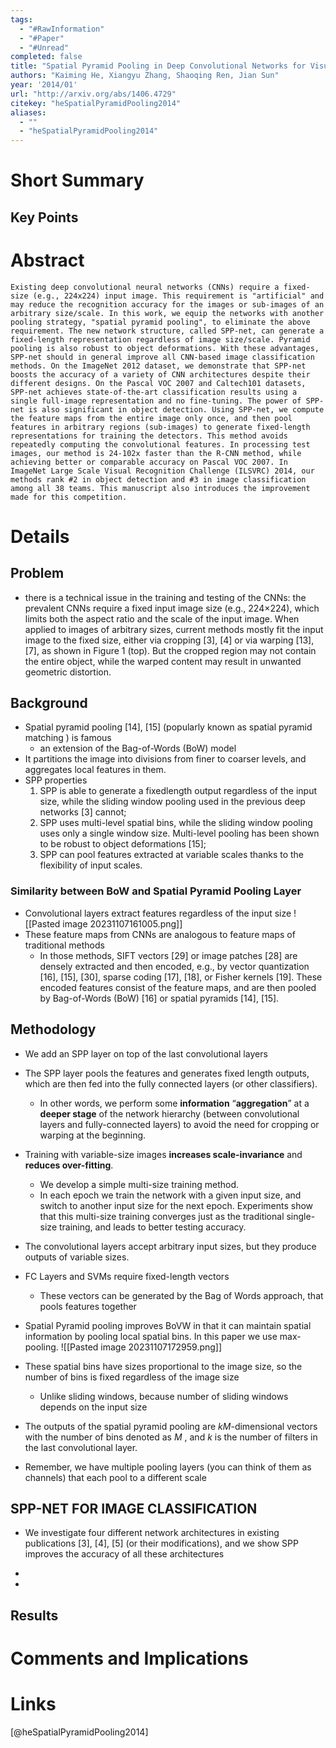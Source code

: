 ```yaml
---
tags:
  - "#RawInformation"
  - "#Paper"
  - "#Unread"
completed: false
title: "Spatial Pyramid Pooling in Deep Convolutional Networks for Visual Recognition"
authors: "Kaiming He, Xiangyu Zhang, Shaoqing Ren, Jian Sun"
year: '2014/01'
url: "http://arxiv.org/abs/1406.4729"
citekey: "heSpatialPyramidPooling2014"
aliases:
  - ""
  - "heSpatialPyramidPooling2014"
---
```


# Short Summary

## Key Points

# Abstract
```
Existing deep convolutional neural networks (CNNs) require a fixed-size (e.g., 224x224) input image. This requirement is "artificial" and may reduce the recognition accuracy for the images or sub-images of an arbitrary size/scale. In this work, we equip the networks with another pooling strategy, "spatial pyramid pooling", to eliminate the above requirement. The new network structure, called SPP-net, can generate a fixed-length representation regardless of image size/scale. Pyramid pooling is also robust to object deformations. With these advantages, SPP-net should in general improve all CNN-based image classification methods. On the ImageNet 2012 dataset, we demonstrate that SPP-net boosts the accuracy of a variety of CNN architectures despite their different designs. On the Pascal VOC 2007 and Caltech101 datasets, SPP-net achieves state-of-the-art classification results using a single full-image representation and no fine-tuning. The power of SPP-net is also significant in object detection. Using SPP-net, we compute the feature maps from the entire image only once, and then pool features in arbitrary regions (sub-images) to generate fixed-length representations for training the detectors. This method avoids repeatedly computing the convolutional features. In processing test images, our method is 24-102x faster than the R-CNN method, while achieving better or comparable accuracy on Pascal VOC 2007. In ImageNet Large Scale Visual Recognition Challenge (ILSVRC) 2014, our methods rank #2 in object detection and #3 in image classification among all 38 teams. This manuscript also introduces the improvement made for this competition.
```
# Details
## Problem
- there is a technical issue in the training and testing of the CNNs: the prevalent CNNs require a fixed input image size (e.g., 224×224), which limits both the aspect ratio and the scale of the input image. When applied to images of arbitrary sizes, current methods mostly fit the input image to the fixed size, either via cropping [3], [4] or via warping [13], [7], as shown in Figure 1 (top). But the cropped region may not contain the entire object, while the warped content may result in unwanted geometric distortion.

## Background
- Spatial pyramid pooling [14], [15] (popularly known as spatial pyramid matching ) is famous
	-  an extension of the Bag-of-Words (BoW) model
- It partitions the image into divisions from finer to coarser levels, and aggregates local features in them.
- SPP properties
	1) SPP is able to generate a fixedlength output regardless of the input size, while the sliding window pooling used in the previous deep networks [3] cannot; 	
	2) SPP uses multi-level spatial bins, while the sliding window pooling uses only a single window size. Multi-level pooling has been shown to be robust to object deformations [15]; 
	3) SPP can pool features extracted at variable scales thanks to the flexibility of input scales.
### Similarity between BoW and Spatial Pyramid Pooling Layer
- Convolutional layers extract features regardless of the input size
![[Pasted image 20231107161005.png]]
- These feature maps from CNNs are analogous to feature maps of traditional methods
	- In those methods, SIFT vectors [29] or image patches [28] are densely extracted and then encoded, e.g., by vector quantization [16], [15], [30], sparse coding [17], [18], or Fisher kernels [19]. These encoded features consist of the feature maps, and are then pooled by Bag-of-Words (BoW) [16] or spatial pyramids [14], [15].
## Methodology
- We add an SPP layer on top of the last convolutional layers
- The SPP layer pools the features and generates fixed length outputs, which are then fed into the fully connected layers (or other classifiers). 
	- In other words, we perform some **information** “**aggregation**” at a **deeper stage** of the network hierarchy (between convolutional layers and fully-connected layers) to avoid the need for cropping or warping at the beginning. 
- Training with variable-size images **increases scale-invariance** and **reduces over-fitting**.
	- We develop a simple multi-size training method.
	- In each epoch we train the network with a given input size, and switch to another input size for the next epoch. Experiments show that this multi-size training converges just as the traditional single-size training, and leads to better testing accuracy.

- The convolutional layers accept arbitrary input sizes, but they produce outputs of variable sizes.
- FC Layers and SVMs require fixed-length vectors
	- These vectors can be generated by the Bag of Words approach, that pools features together 
- Spatial Pyramid pooling improves BoVW in that it can maintain spatial information by pooling local spatial bins. In this paper we use max-pooling.
![[Pasted image 20231107172959.png]]
- These spatial bins have sizes proportional to the image size, so the number of bins is fixed regardless of the image size
	- Unlike sliding windows, because number of sliding windows depends on the input size
- The outputs of the spatial pyramid pooling are $kM$-dimensional vectors with the number of bins denoted as $M$ , and $k$ is the number of filters in the last convolutional layer.
- Remember, we  have multiple pooling layers (you can think of them as channels) that each pool to a different scale

## SPP-NET FOR IMAGE CLASSIFICATION
- We investigate four different network architectures in existing publications [3], [4], [5] (or their modifications), and we show SPP improves the accuracy of all these architectures
- 

- 


## Results

# Comments and Implications

# Links
[@heSpatialPyramidPooling2014]